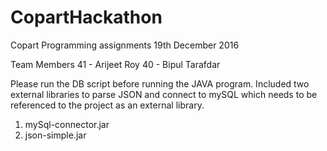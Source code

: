 # CopartHackathon
Copart Programming assignments 19th December 2016

Team Members
 41 - Arijeet Roy
 40 - Bipul Tarafdar
 
 Please run the DB script before running the JAVA program. Included two external libraries to parse JSON and connect to mySQL which needs to be referenced to the project as an external library. 
 1. mySql-connector.jar
 2. json-simple.jar